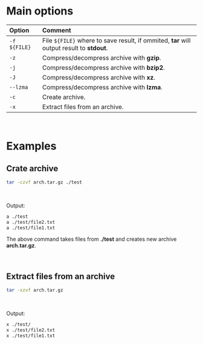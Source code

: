 # Main options
|Option|Comment|
|:-----|:------|
|``-f ${FILE}``|File ``${FILE}`` where to save result, if ommited, **tar** will output result to **stdout**.|
|``-z``|Compress/decompress archive with **gzip**.|
|``-j``|Compress/decompress  archive with **bzip2**.|
|``-J``|Compress/decompress  archive with **xz**.|
|``--lzma``|Compress/decompress  archive with **lzma**.|
|``-c``|Create archive.|
|``-x``|Extract files from an archive.|

<br>

# Examples
## Crate archive
```bash
tar -czvf arch.tar.gz ./test
```

<br>

Output:
```bash
a ./test
a ./test/file2.txt
a ./test/file1.txt
```

The above command takes files from **./test** and creates new archive **arch.tar.gz**.

<br>

## Extract files from an archive
```bash
tar -xzvf arch.tar.gz
```

<br>

Output:
```bash
x ./test/
x ./test/file2.txt
x ./test/file1.txt
```
